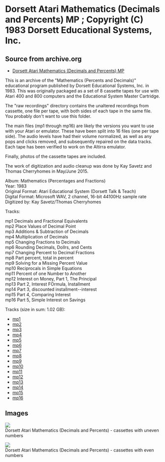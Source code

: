 # Dorsett Atari Mathematics (Decimals and Percents) MP ; Copyright (C) 1983 Dorsett Educational Systems, Inc.  
## Source from archive.org  
- [Dorsett Atari Mathematics (Decimals and Percents) MP](https://archive.org/details/DorsettAtariMathematicsPercentsAndDecimals)  
  
This is an archive of the "Mathematics (Percents and Decimals)" educational program published by Dorsett Educational Systems, Inc. in 1983. This was originally packaged as a set of 8 cassette tapes for use with Atari 400 and 800 computers and the Educational System Master Cartridge.  
  
The "raw recordings" directory contains the unaltered recordings from cassette, one file per tape, with both sides of each tape in the same file. You probably don't want to use this folder.  
  
The main files (mp1 through mp16) are likely the versions you want to use with your Atari or emulator. These have been split into 16 files (one per tape side). The audio levels have had their volume normalized, as well as any pops and clicks removed, and subsequently repaired on the data tracks. Each tape has been verified to work on the Altirra emulator.  
  
Finally, photos of the cassette tapes are included.  
  
The work of digitization and audio cleanup was done by Kay Savetz and Thomas Cherryhomes in May/June 2015.  
  
Album: Mathematics (Percentages and Fractions)  
Year: 1983  
Original Format: Atari Educational System (Dorsett Talk & Teach)  
Digital Format: Microsoft WAV, 2 channel, 16-bit 44100Hz sample rate  
Digitized by: Kay Savetz/Thomas Cherryhomes  
  
Tracks:  
  
mp1	Decimals and Fractional Equivalents  
mp2	Place Values of Decimal Point  
mp3	Additions & Subtraction of Decimals  
mp4	Multiplication of Decimals  
mp5	Changing Fractions to Decimals  
mp6	Rounding Decimals, Dollrs, and Cents  
mp7	Changing Percent to Decimal Fractions  
mp8	Part percent, total in percent  
mp9	Solving for a Missing Percent Value  
mp10	Reciprocals in Simple Equations  
mp11	Percent of one Number to Another  
mp12	Interest on Money, Part 1, The Principal  
mp13	Part 2, Interest FOrmula, Installment  
mp14	Part 3, discounted installment--interest  
mp15	Part 4, Comparing Interest  
mp16	Part 5, Simple Interest on Savings  
  
Tracks (size in sum: 1.02 GB):  
  
- [mp1](http://data.atariwiki.org/FLAC/Mathematics_(Percents-Decimals)/mp1.flac)  
- [mp2](http://data.atariwiki.org/FLAC/Mathematics_(Percents-Decimals)/mp2.flac)  
- [mp3](http://data.atariwiki.org/FLAC/Mathematics_(Percents-Decimals)/mp3.flac)  
- [mp4](http://data.atariwiki.org/FLAC/Mathematics_(Percents-Decimals)/mp4.flac)  
- [mp5](http://data.atariwiki.org/FLAC/Mathematics_(Percents-Decimals)/mp5.flac)  
- [mp6](http://data.atariwiki.org/FLAC/Mathematics_(Percents-Decimals)/mp6.flac)  
- [mp7](http://data.atariwiki.org/FLAC/Mathematics_(Percents-Decimals)/mp7.flac)  
- [mp8](http://data.atariwiki.org/FLAC/Mathematics_(Percents-Decimals)/mp8.flac)  
- [mp9](http://data.atariwiki.org/FLAC/Mathematics_(Percents-Decimals)/mp9.flac)  
- [mp10](http://data.atariwiki.org/FLAC/Mathematics_(Percents-Decimals)/mp10.flac)  
- [mp11](http://data.atariwiki.org/FLAC/Mathematics_(Percents-Decimals)/mp11.flac)  
- [mp12](http://data.atariwiki.org/FLAC/Mathematics_(Percents-Decimals)/mp12.flac)  
- [mp13](http://data.atariwiki.org/FLAC/Mathematics_(Percents-Decimals)/mp13.flac)  
- [mp14](http://data.atariwiki.org/FLAC/Mathematics_(Percents-Decimals)/mp14.flac)  
- [mp15](http://data.atariwiki.org/FLAC/Mathematics_(Percents-Decimals)/mp15.flac)  
- [mp16](http://data.atariwiki.org/FLAC/Mathematics_(Percents-Decimals)/mp16.flac)  
## Images  
![](attachments/mpA_.jpg)  
Dorsett Atari Mathematics (Decimals and Percents) - cassettes with uneven numbers  
  
![](attachments/mpB_.jpg)  
Dorsett Atari Mathematics (Decimals and Percents) - cassettes with even numbers  
